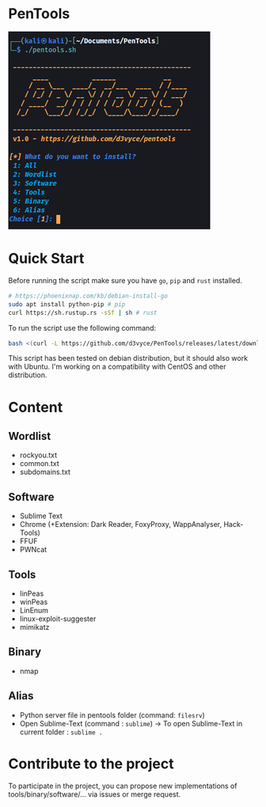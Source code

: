 # PenTools

![terminal](https://github.com/d3vyce/PenTools/blob/main/images/terminal.png)

# Quick Start

Before running the script make sure you have `go`, `pip` and `rust` installed.
```bash
# https://phoenixnap.com/kb/debian-install-go
sudo apt install python-pip # pip
curl https://sh.rustup.rs -sSf | sh # rust
```
To run the script use the following command:
```Bash
bash <(curl -L https://github.com/d3vyce/PenTools/releases/latest/download/pentools.sh)
```
This script has been tested on debian distribution, but it should also work with Ubuntu.
I'm working on a compatibility with CentOS and other distribution.

# Content
## Wordlist
- rockyou.txt
- common.txt
- subdomains.txt

## Software
- Sublime Text
- Chrome (+Extension: Dark Reader, FoxyProxy, WappAnalyser, Hack-Tools)
- FFUF
- PWNcat

## Tools
- linPeas
- winPeas
- LinEnum
- linux-exploit-suggester
- mimikatz

## Binary
- nmap

## Alias
- Python server file in pentools folder (command: `filesrv`)
- Open Sublime-Text (command : `sublime`) -> To open Sublime-Text in current folder : `sublime .`

# Contribute to the project
To participate in the project, you can propose new implementations of tools/binary/software/... via issues or merge request.
